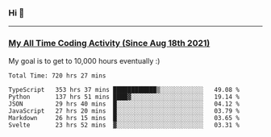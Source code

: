 ### Hi 🙂

---

### <a href="https://wakatime.com/@Eroxl">My All Time Coding Activity (Since Aug 18th 2021)</a>
My goal is to get to 10,000 hours eventually :)
<!--START_SECTION:waka-->

```text
Total Time: 720 hrs 27 mins

TypeScript   353 hrs 37 mins ████████████▒░░░░░░░░░░░░   49.08 %
Python       137 hrs 51 mins ████▓░░░░░░░░░░░░░░░░░░░░   19.14 %
JSON         29 hrs 40 mins  █░░░░░░░░░░░░░░░░░░░░░░░░   04.12 %
JavaScript   27 hrs 20 mins  █░░░░░░░░░░░░░░░░░░░░░░░░   03.79 %
Markdown     26 hrs 15 mins  █░░░░░░░░░░░░░░░░░░░░░░░░   03.65 %
Svelte       23 hrs 52 mins  ▓░░░░░░░░░░░░░░░░░░░░░░░░   03.31 %
```

<!--END_SECTION:waka-->
